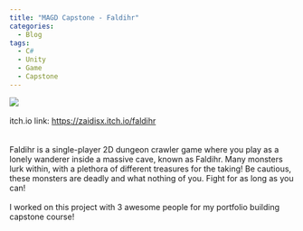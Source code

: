 ```yaml
---
title: "MAGD Capstone - Faldihr"
categories:
  - Blog
tags:
  - C#
  - Unity
  - Game
  - Capstone
---
```

<img src="{{ site.baseurl }}/assets/images/Faldihr.jpg"><br><br>
itch.io link:  <a href="https://zaidisx.itch.io/faldihr" target="_blank">https://zaidisx.itch.io/faldihr</a><br>
<br><br>Faldihr is a single-player 2D dungeon crawler game where you play as a lonely wanderer inside a massive cave, known as Faldihr. Many monsters lurk within, with a plethora of different treasures for the taking! Be cautious, these monsters are deadly and what nothing of you. Fight for as long as you can!
<br><br>I worked on this project with 3 awesome people for my portfolio building capstone course!